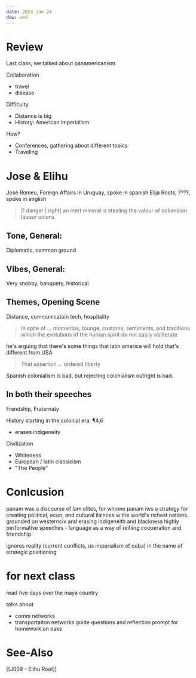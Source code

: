 ```yaml
---
date: 2024 jan 24
dow: wed
---
```


# Review
Last class, we talked about panamericanism

Collaboration
- travel
- disease

Difficulty
- Distance is big
- History: American imperialism

How?
- Conferences, gathering about different topics
- Traveling
# Jose & Elihu
José Romeu, Foreign Affairs in Uruguay, spoke in spanish
Elija Roots, ????, spoke in english

> [! danger | right]
> an inert mineral is stealing the valour of columbian labour unions
## Tone, General:
Diplomatic, common ground

## Vibes, General:
Very snobby, banquety, historical

## Themes, Opening Scene
Distance, communicatoin tech, hospitality


> In spite of ... momentos, tounge, customs, sentiments, and traditions which the evolutions of the human spirit do not easily obliterate

he's arguing that there's some things that latin america will hold that's different from USA

>That assertion ... ordered liberty

Spanish colonialism is bad, but rejecting colonialism outright is bad.

## In both their speeches
Frendship, Fraternaty

History starting in the colonial era: ¶4,6
- erases indigeneity

Civilization
- Whiteness
- European / latin classicism
- "The People"

# Conlcusion
panam was a discourse of lam elites, for whome panam iws a strategy for creating political, econ, and cultural ilainces w the world's richest nations. grounded on westernciv and erasing indigeneith and blackness
highly performative speeches - language as a way of reifiing cooperaiton and friendship

ignores reality (current conflicts, us imperialism of cuba) in the name of strategic positioning


# for next class
read five days over the maya country

talks about
- comm networks
- transportaiton networks
guide questions and reflection prompt for homework on oaks

# See-Also
[[J009 - Elihu Root]]